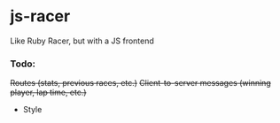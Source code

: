 js-racer
========

Like Ruby Racer, but with a JS frontend



### Todo:
~~Routes (stats, previous races, etc.)~~
~~Client-to-server messages (winning player, lap time, etc.)~~
- Style


